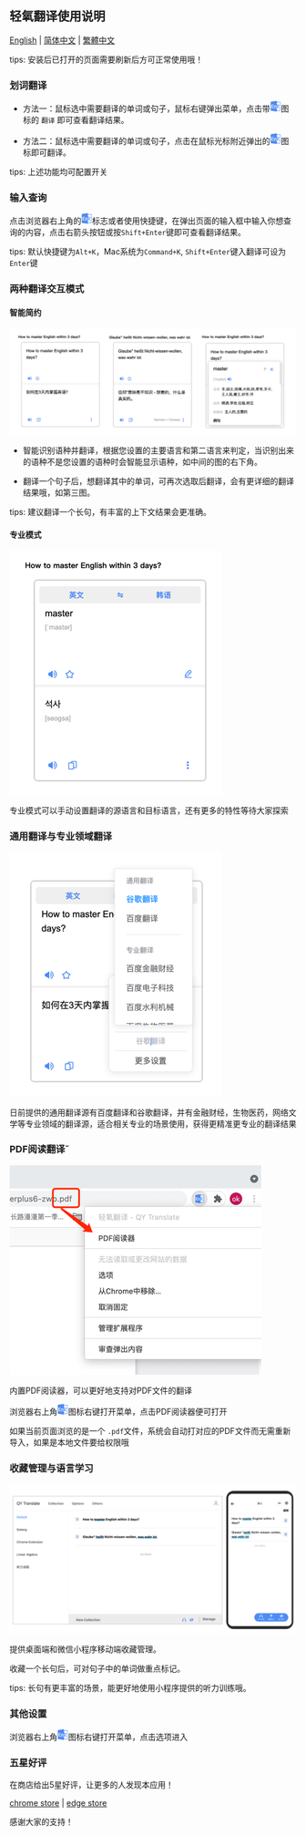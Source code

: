## 轻氧翻译使用说明

[English](https://github.com/Kobshobe/qy_translate/blob/main/docs/Instructions/Instructions(English).md) | [简体中文](https://github.com/Kobshobe/qy_translate/blob/main/docs/Instructions/%E4%BD%BF%E7%94%A8%E8%AF%B4%E6%98%8E(%E7%AE%80%E4%BD%93%E4%B8%AD%E6%96%87).md) | [繁體中文](https://github.com/Kobshobe/qy_translate/blob/main/docs/Instructions/%E4%BD%BF%E7%94%A8%E8%AF%B4%E6%98%8E(%E7%B9%81%E4%BD%93%E4%B8%AD%E6%96%87)%20.md)

tips: 安装后已打开的页面需要刷新后方可正常使用哦！

### 划词翻译

* 方法一：鼠标选中需要翻译的单词或句子，鼠标右键弹出菜单，点击带![icon](../images/logo.png)图标的 `翻译` 即可查看翻译结果。

* 方法二：鼠标选中需要翻译的单词或句子，点击在鼠标光标附近弹出的![icon](../images/logo.png)图标即可翻译。

tips: 上述功能均可配置开关

### 输入查询

点击浏览器右上角的![icon](../images/logo.png)标志或者使用快捷键，在弹出页面的输入框中输入你想查询的内容，点击右箭头按钮或按`Shift+Enter`键即可查看翻译结果。

tips: 默认快捷键为`Alt+K`，Mac系统为`Command+K`, `Shift+Enter`键入翻译可设为`Enter`键

### 两种翻译交互模式

#### 智能简约

![simple](../images/simple.png)

* 智能识别语种并翻译，根据您设置的主要语言和第二语言来判定，当识别出来的语种不是您设置的语种时会智能显示语种，如中间的图的右下角。

* 翻译一个句子后，想翻译其中的单词，可再次选取后翻译，会有更详细的翻译结果哦，如第三图。

tips: 建议翻译一个长句，有丰富的上下文结果会更准确。

#### 专业模式

![profession](../images/profession.png)

专业模式可以手动设置翻译的源语言和目标语言，还有更多的特性等待大家探索


### 通用翻译与专业领域翻译

![engine](../images/engine.png)

日前提供的通用翻译源有百度翻译和谷歌翻译，并有金融财经，生物医药，网络文学等专业领域的翻译源，适合相关专业的场景使用，获得更精准更专业的翻译结果

### PDF阅读翻译˘

![pdf](../images/pdf.png)

内置PDF阅读器，可以更好地支持对PDF文件的翻译

浏览器右上角![icon](../images/logo.png)图标右键打开菜单，点击PDF阅读器便可打开

如果当前页面浏览的是一个 `.pdf`文件，系统会自动打对应的PDF文件而无需重新导入，如果是本地文件要给权限哦

### 收藏管理与语言学习

![collection](../images/collection.png)

提供桌面端和微信小程序移动端收藏管理。

收藏一个长句后，可对句子中的单词做重点标记。

tips: 长句有更丰富的场景，能更好地使用小程序提供的听力训练哦。

### 其他设置

浏览器右上角![icon](../images/logo.png)图标右键打开菜单，点击选项进入

### 五星好评

在商店给出5星好评，让更多的人发现本应用！

[chrome store](https://chrome.google.com/webstore/detail/fjldhjdclpmehigldnbgbllchcjdgccc) | [edge store](https://microsoftedge.microsoft.com/addons/detail/%E8%BD%BB%E6%B0%A7%E7%BF%BB%E8%AF%91/gldjnohpkhoipopkgkoepimoaoekhioo) 

感谢大家的支持！